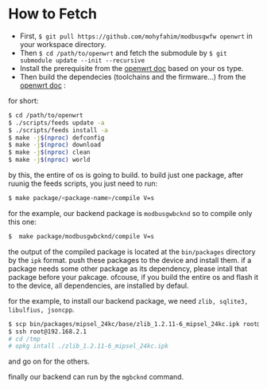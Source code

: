# How to Fetch

- First, `$ git pull https://github.com/mohyfahim/modbusgwfw openwrt` in your workspace directory.
- Then `$ cd /path/to/openwrt` and fetch the submodule by `$ git submodule update --init --recursive`
- Install the prerequisite from the [openwrt doc](https://openwrt.org/docs/guide-developer/toolchain/install-buildsystem) based on your os type.
- Then build the dependecies (toolchains and the firmware...) from the [openwrt doc](https://openwrt.org/docs/guide-developer/toolchain/use-buildsystem) :

for short:

```bash
$ cd /path/to/openwrt
$ ./scripts/feeds update -a
$ ./scripts/feeds install -a
$ make -j$(nproc) defconfig
$ make -j$(nproc) download
$ make -j$(nproc) clean
$ make -j$(nproc) world
```

by this, the entire of os is going to build. to build just one package, after ruunig the feeds scripts, you just need to run:

```bash
$ make package/<package-name>/compile V=s
```

for the example, our backend package is `modbusgwbcknd` so to compile only this one:

```bash
$  make package/modbusgwbcknd/compile V=s
```

the output of the compiled package is located at the `bin/packages` directory by the `ipk` format. push these packages to the device and install them. if a package needs some other package as its dependency, please intall that package before your pakcage. ofcouse, if you build the entire os and flash it to the device, all dependencies, are installed by defaul.

for the example, to install our backend package, we need `zlib, sqlite3, libulfius, jsoncpp`.

```bash
$ scp bin/packages/mipsel_24kc/base/zlib_1.2.11-6_mipsel_24kc.ipk root@192.168.2.1:/tmp
$ ssh root@192.168.2.1
# cd /tmp
# opkg intall ./zlib_1.2.11-6_mipsel_24kc.ipk
```

and go on for the others.

finally our backend can run by the `mgbcknd` command.
